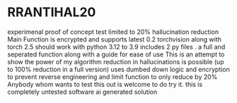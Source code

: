 # RRANTIHAL20
experimenal proof of concept test limited to 20% hallucination reduction 
Main Function is encrypted and supports latest 0.2 torchvision along with torch 2.5 
should work with python 3.12 to 3.9
includes 2 py files . a full and seperated function along with a guide for ease of use
This is an attempt to show the power of my algorithm reduction in hallucinations is possible (up to 100% reduction in a full version) 
uses dumbed down logic and encryption to prevent reverse engineering and limit function to only reduce by 20% 
Anybody whom wants to test this out is welcome to do try it. 
this is completely untested software ai generated solution
